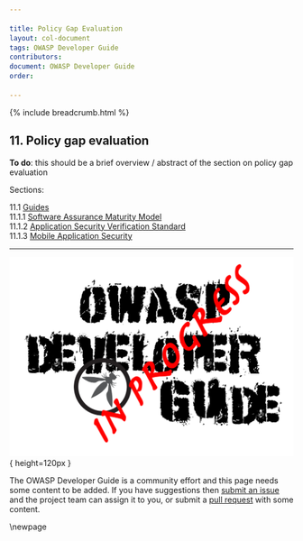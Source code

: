 ```yaml
---

title: Policy Gap Evaluation
layout: col-document
tags: OWASP Developer Guide
contributors:
document: OWASP Developer Guide
order:

---
```


{% include breadcrumb.html %}

## 11. Policy gap evaluation

**To do**: this should be a brief overview / abstract of the section on policy gap evaluation

Sections:

11.1 [Guides](#policy-gap-evaluation-guides)  
11.1.1 [Software Assurance Maturity Model](#software-assurance-maturity-model)  
11.1.2 [Application Security Verification Standard](#application-security-verification-standard)  
11.1.3 [Mobile Application Security](#mobile-application-security)  

----

![Developer Guide](../assets/images/dg_wip.png){ height=120px }

The OWASP Developer Guide is a community effort and this page needs some content to be added.
If you have suggestions then [submit an issue][issue1300] and the project team can assign it to you,
or submit a [pull request][pr] with some content.

[issue1300]: https://github.com/OWASP/www-project-developer-guide/issues/new?labels=enhancement&template=request.md&title=Update:%2013-policy-gap-evaluation
[pr]: https://github.com/OWASP/www-project-developer-guide/pulls

\newpage
